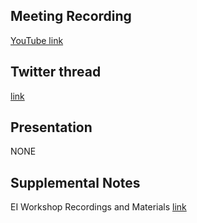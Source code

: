 ## Meeting Recording

[YouTube link](https://www.youtube.com/watch?v=qVy3r52bdYM)

## Twitter thread

[link](https://twitter.com/Orthogonal_Lab/status/1375911501693870080)

## Presentation

NONE   

## Supplemental Notes

EI Workshop Recordings and Materials  [link](https://eiworkshop.org/workshop-presentations/)
